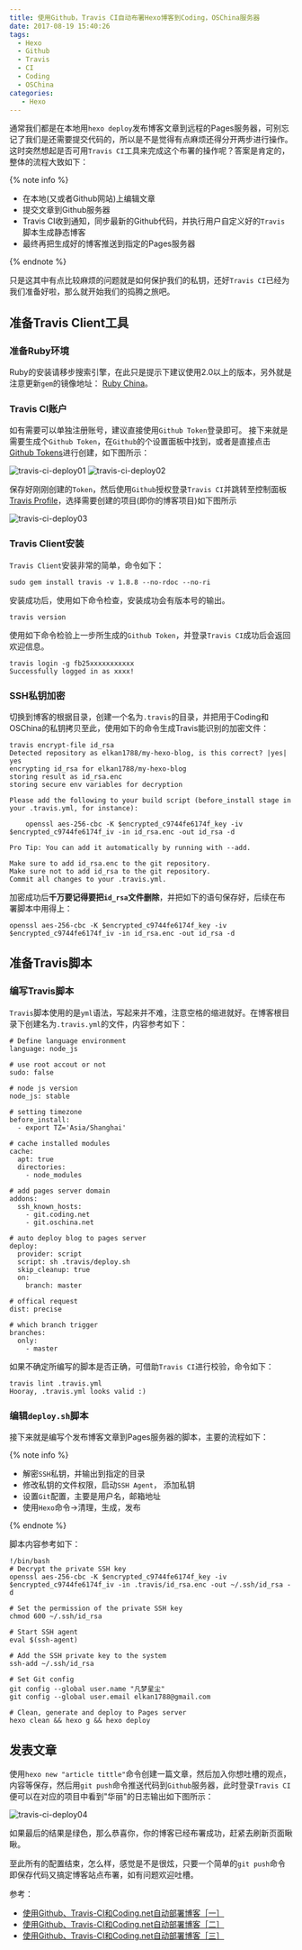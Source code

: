 ```yaml
---
title: 使用Github，Travis CI自动布署Hexo博客到Coding，OSChina服务器
date: 2017-08-19 15:40:26
tags:
  - Hexo
  - Github
  - Travis
  - CI
  - Coding
  - OSChina
categories:
   - Hexo
---
```


通常我们都是在本地用`hexo deploy`发布博客文章到远程的Pages服务器，可别忘记了我们是还需要提交代码的，所以是不是觉得有点麻烦还得分开两步进行操作。这时突然想起是否可用`Travis CI`工具来完成这个布署的操作呢？答案是肯定的，整体的流程大致如下：

 {% note info %}

 - 在本地(又或者Github网站)上编辑文章
 - 提交文章到Github服务器
 - Travis CI收到通知，同步最新的Github代码，并执行用户自定义好的`Travis`脚本生成静态博客
 - 最终再把生成好的博客推送到指定的Pages服务器

 {% endnote %}

只是这其中有点比较麻烦的问题就是如何保护我们的私钥，还好`Travis CI`已经为我们准备好啦，那么就开始我们的捣腾之旅吧。

<!-- more -->

## 准备Travis Client工具

### 准备Ruby环境

Ruby的安装请移步搜索引擎，在此只是提示下建议使用2.0以上的版本，另外就是注意更新`gem`的镜像地址： [Ruby China](https://gems.ruby-china.org)。

### Travis CI账户

如有需要可以单独注册账号，建议直接使用`Github Token`登录即可。 接下来就是需要生成个`Github Token`，在`Github`的个设置面板中找到，或者是直接点击[Github Tokens](https://github.com/settings/tokens)进行创建，如下图所示：

![travis-ci-deploy01](http://7xi700.com1.z0.glb.clouddn.com/travis-ci-deploy01.png-alias)
![travis-ci-deploy02](http://7xi700.com1.z0.glb.clouddn.com/travis-ci-deploy02.png-alias)

保存好刚刚创建的`Token`，然后使用`Github`授权登录`Travis CI`并跳转至控制面板[Travis Profile](https://travis-ci.org/profile/)，选择需要创建的项目(即你的博客项目)如下图所示

![travis-ci-deploy03](http://7xi700.com1.z0.glb.clouddn.com/travis-ci-deploy03.png-alias)

### Travis Client安装

`Travis Client`安装非常的简单，命令如下：

```
sudo gem install travis -v 1.8.8 --no-rdoc --no-ri
```

安装成功后，使用如下命令检查，安装成功会有版本号的输出。

```
travis version
```

使用如下命令检验上一步所生成的`Github Token`，并登录`Travis CI`成功后会返回欢迎信息。

```
travis login -g fb25xxxxxxxxxxx
Successfully logged in as xxxx!
```

### SSH私钥加密

切换到博客的根据目录，创建一个名为`.travis`的目录，并把用于Coding和OSChina的私钥拷贝至此，使用如下的命令生成Travis能识别的加密文件：

```
travis encrypt-file id_rsa 
Detected repository as elkan1788/my-hexo-blog, is this correct? |yes| yes
encrypting id_rsa for elkan1788/my-hexo-blog
storing result as id_rsa.enc
storing secure env variables for decryption

Please add the following to your build script (before_install stage in your .travis.yml, for instance):

    openssl aes-256-cbc -K $encrypted_c9744fe6174f_key -iv $encrypted_c9744fe6174f_iv -in id_rsa.enc -out id_rsa -d

Pro Tip: You can add it automatically by running with --add.

Make sure to add id_rsa.enc to the git repository.
Make sure not to add id_rsa to the git repository.
Commit all changes to your .travis.yml.

```

加密成功后**千万要记得要把`id_rsa`文件删除**，并把如下的语句保存好，后续在布署脚本中用得上：

```
openssl aes-256-cbc -K $encrypted_c9744fe6174f_key -iv $encrypted_c9744fe6174f_iv -in id_rsa.enc -out id_rsa -d
```

## 准备Travis脚本

### 编写Travis脚本

`Travis`脚本使用的是`yml`语法，写起来并不难，注意空格的缩进就好。在博客根目录下创建名为`.travis.yml`的文件，内容参考如下：

```
# Define language environment
language: node_js

# use root accout or not
sudo: false

# node js version
node_js: stable

# setting timezone
before_install:
  - export TZ='Asia/Shanghai'

# cache installed modules
cache:
  apt: true
  directories:
    - node_modules

# add pages server domain
addons:
  ssh_known_hosts:
    - git.coding.net
    - git.oschina.net

# auto deploy blog to pages server
deploy:
  provider: script
  script: sh .travis/deploy.sh
  skip_cleanup: true
  on:
    branch: master

# offical request
dist: precise

# which branch trigger  
branches:
  only:
    - master
```

如果不确定所编写的脚本是否正确，可借助`Travis CI`进行校验，命令如下：

```
travis lint .travis.yml 
Hooray, .travis.yml looks valid :)
```

### 编辑`deploy.sh`脚本

接下来就是编写个发布博客文章到Pages服务器的脚本，主要的流程如下：

{% note info %}

- 解密`SSH`私钥，并输出到指定的目录
- 修改私钥的文件权限，启动`SSH Agent`， 添加私钥
- 设置`Git`配置，主要是用户名，邮箱地址
- 使用`Hexo`命令->清理，生成，发布

{% endnote %}

脚本内容参考如下：

```
!/bin/bash
# Decrypt the private SSH key
openssl aes-256-cbc -K $encrypted_c9744fe6174f_key -iv $encrypted_c9744fe6174f_iv -in .travis/id_rsa.enc -out ~/.ssh/id_rsa -d

# Set the permission of the private SSH key
chmod 600 ~/.ssh/id_rsa

# Start SSH agent
eval $(ssh-agent)

# Add the SSH private key to the system
ssh-add ~/.ssh/id_rsa

# Set Git config
git config --global user.name "凡梦星尘"
git config --global user.email elkan1788@gmail.com

# Clean, generate and deploy to Pages server
hexo clean && hexo g && hexo deploy

```

## 发表文章

使用`hexo new "article tittle"`命令创建一篇文章，然后加入你想吐槽的观点，内容等保存，然后用`git push`命令推送代码到`Github`服务器，此时登录`Travis CI`便可以在对应的项目中看到"华丽"的日志输出如下图所示：

![travis-ci-deploy04](http://7xi700.com1.z0.glb.clouddn.com/travis-ci-deploy04.png-alias)

如果最后的结果是绿色，那么恭喜你，你的博客已经布署成功，赶紧去刷新页面瞅瞅。


至此所有的配置结束，怎么样，感觉是不是很炫，只要一个简单的`git push`命令即保存代码又搞定博客站点布署，如有问题欢迎吐槽。


参考：

- [使用Github、Travis-CI和Coding.net自动部署博客［一］](https://huangyijie.com/2016/09/20/blog-with-github-travis-ci-and-coding-net-1/)
- [使用Github、Travis-CI和Coding.net自动部署博客［二］](https://huangyijie.com/2016/10/05/blog-with-github-travis-ci-and-coding-net-2/)
- [使用Github、Travis-CI和Coding.net自动部署博客［三］](https://huangyijie.com/2017/06/22/blog-with-github-travis-ci-and-coding-net-3/)

